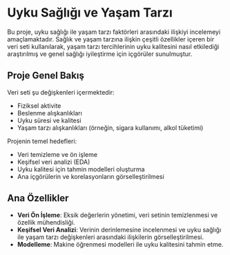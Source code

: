 # Uyku Sağlığı ve Yaşam Tarzı

Bu proje, uyku sağlığı ile yaşam tarzı faktörleri arasındaki ilişkiyi incelemeyi amaçlamaktadır. Sağlık ve yaşam tarzına ilişkin çeşitli özellikler içeren bir veri seti kullanılarak, yaşam tarzı tercihlerinin uyku kalitesini nasıl etkilediği araştırılmış ve genel sağlığı iyileştirme için içgörüler sunulmuştur.

## Proje Genel Bakış
Veri seti şu değişkenleri içermektedir:
- Fiziksel aktivite
- Beslenme alışkanlıkları
- Uyku süresi ve kalitesi
- Yaşam tarzı alışkanlıkları (örneğin, sigara kullanımı, alkol tüketimi)

Projenin temel hedefleri:
- Veri temizleme ve ön işleme
- Keşifsel veri analizi (EDA)
- Uyku kalitesi için tahmin modelleri oluşturma
- Ana içgörülerin ve korelasyonların görselleştirilmesi

## Ana Özellikler
- **Veri Ön İşleme**: Eksik değerlerin yönetimi, veri setinin temizlenmesi ve özellik mühendisliği.
- **Keşifsel Veri Analizi**: Verinin derinlemesine incelenmesi ve uyku sağlığı ile yaşam tarzı değişkenleri arasındaki ilişkilerin görselleştirilmesi.
- **Modelleme**: Makine öğrenmesi modelleri ile uyku kalitesini tahmin etme.
  
